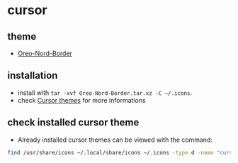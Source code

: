 # cursor

## theme

-   [Oreo-Nord-Border](https://www.pling.com/p/1708811)

## installation

-   install with `tar -xvf Oreo-Nord-Border.tar.xz -C ~/.icons`.
-   check [Cursor themes](https://wiki.archlinux.org/title/Cursor_themes) for more informations

## check installed cursor theme

-   Already installed cursor themes can be viewed with the command:

```bash
find /usr/share/icons ~/.local/share/icons ~/.icons -type d -name "cursors"
```
